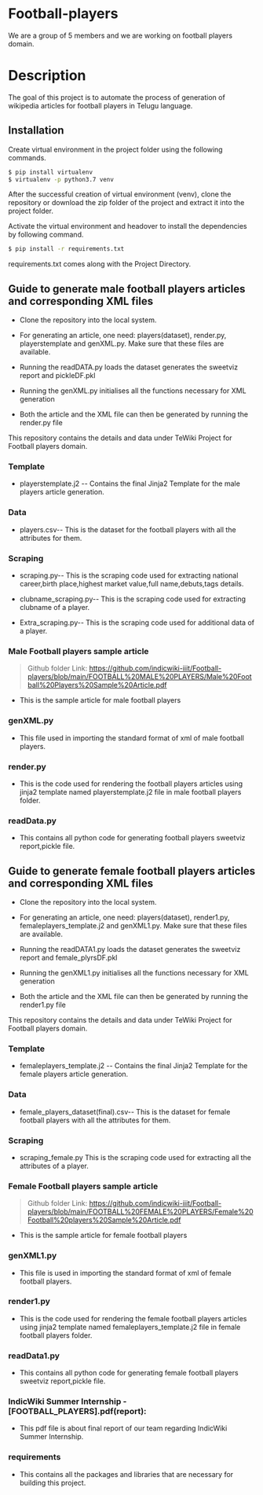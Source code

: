 # Football-players
We are a group of 5 members and we are working on football players domain.
# Description
The goal of this project is to automate the process of generation of wikipedia articles for football players in Telugu language.
## Installation

Create virtual environment in the project folder using the following commands.

```bash
$ pip install virtualenv
$ virtualenv -p python3.7 venv
```
After the successful creation of virtual environment (venv), clone the repository or download the zip folder of the project and extract it into the project folder.

Activate the virtual environment and headover to install the dependencies by following command.
```bash
$ pip install -r requirements.txt
```
requirements.txt comes along with the Project Directory.
## Guide to generate male football players articles and corresponding XML files
* Clone the repository into the local system.

* For generating an article, one need: players(dataset), render.py, playerstemplate and genXML.py. Make sure that these files are available.

* Running the readDATA.py loads the dataset generates the sweetviz report and pickleDF.pkl

* Running the genXML.py initialises all the functions necessary for XML generation  

* Both the article and the XML file can then be generated by running the render.py file

This repository contains the details and data under TeWiki Project for Football players domain.
### Template 
* playerstemplate.j2 -- Contains the final Jinja2 Template for the male players article generation.

### Data
* players.csv-- This is the dataset for the football players with all the attributes for them.

### Scraping 

* scraping.py-- This is the scraping code used for extracting national career,birth place,highest market value,full name,debuts,tags details.

* clubname_scraping.py-- This is the scraping code used for extracting clubname of a player.

* Extra_scraping.py-- This is the scraping code used for additional data  of a player.

### Male Football players sample article
> Github folder Link: https://github.com/indicwiki-iiit/Football-players/blob/main/FOOTBALL%20MALE%20PLAYERS/Male%20Football%20Players%20Sample%20Article.pdf
> 
* This is the sample article for male football players 
 
### genXML.py
  
* This file used in importing the standard format of xml of male football players.

### render.py

* This is the code used for rendering the football players articles using jinja2 template named playerstemplate.j2 file in male football players folder.

### readData.py

* This contains all python code for generating football players sweetviz report,pickle file.

## Guide to generate female football players articles and corresponding XML files
* Clone the repository into the local system.

* For generating an article, one need: players(dataset), render1.py, femaleplayers_template.j2 and genXML1.py. Make sure that these files are available.

* Running the readDATA1.py loads the dataset generates the sweetviz report and female_plyrsDF.pkl

* Running the genXML1.py initialises all the functions necessary for XML generation  

* Both the article and the XML file can then be generated by running the render1.py file

This repository contains the details and data under TeWiki Project for Football players domain.
### Template 
* femaleplayers_template.j2 -- Contains the final Jinja2 Template for the female players article generation.

### Data
* female_players_dataset(final).csv-- This is the dataset for female football players with all the attributes for them.
### Scraping 
* scraping_female.py This is the scraping code used for extracting all the attributes of a player.

### Female Football players sample article
> Github folder Link: https://github.com/indicwiki-iiit/Football-players/blob/main/FOOTBALL%20FEMALE%20PLAYERS/Female%20Football%20players%20Sample%20Article.pdf
> 
* This is the sample article for female football players 
### genXML1.py
* This file is used in importing the standard format of xml of female football players.

### render1.py
* This is the code used for rendering the female football players articles using jinja2 template named femaleplayers_template.j2 file in female football players folder.
### readData1.py 
* This contains all python code for generating female football players sweetviz report,pickle file.
### IndicWiki Summer Internship - [FOOTBALL_PLAYERS].pdf(report):
* This pdf file is about final report of our team regarding IndicWiki Summer Internship.
### requirements 
* This contains all the packages and libraries that are necessary for building this project.

